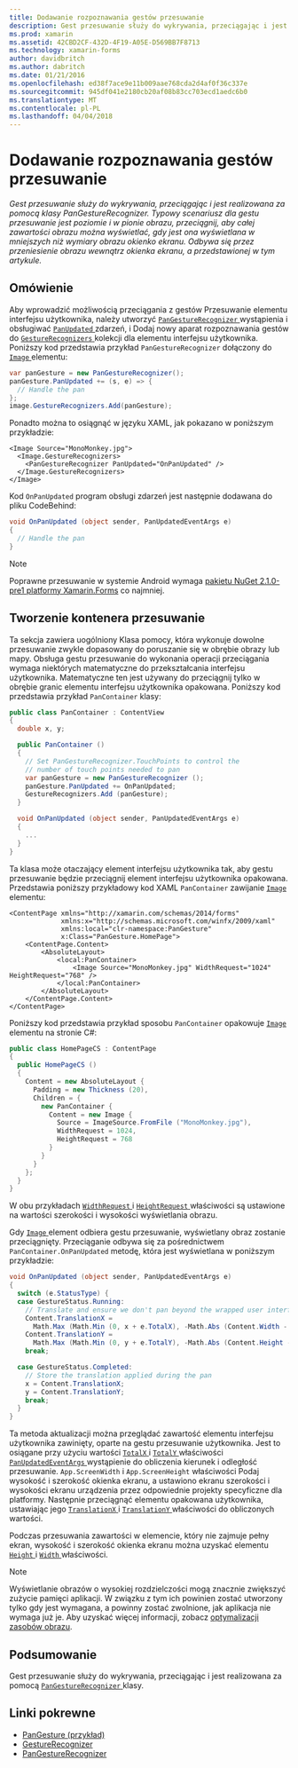 ```yaml
---
title: Dodawanie rozpoznawania gestów przesuwanie
description: Gest przesuwanie służy do wykrywania, przeciągając i jest realizowana za pomocą klasy PanGestureRecognizer. Typowy scenariusz dla gestu przesuwanie jest poziomie i w pionie obrazu, przeciągnij, aby całej zawartości obrazu można wyświetlać, gdy jest ona wyświetlana w mniejszych niż wymiary obrazu okienko ekranu. Odbywa się przez przeniesienie obrazu wewnątrz okienka ekranu, a przedstawionej w tym artykule.
ms.prod: xamarin
ms.assetid: 42CBD2CF-432D-4F19-A05E-D569BB7F8713
ms.technology: xamarin-forms
author: davidbritch
ms.author: dabritch
ms.date: 01/21/2016
ms.openlocfilehash: ed38f7ace9e11b009aae768cda2d4af0f36c337e
ms.sourcegitcommit: 945df041e2180cb20af08b83cc703ecd1aedc6b0
ms.translationtype: MT
ms.contentlocale: pl-PL
ms.lasthandoff: 04/04/2018
---
```

# <a name="adding-a-pan-gesture-recognizer"></a>Dodawanie rozpoznawania gestów przesuwanie

_Gest przesuwanie służy do wykrywania, przeciągając i jest realizowana za pomocą klasy PanGestureRecognizer. Typowy scenariusz dla gestu przesuwanie jest poziomie i w pionie obrazu, przeciągnij, aby całej zawartości obrazu można wyświetlać, gdy jest ona wyświetlana w mniejszych niż wymiary obrazu okienko ekranu. Odbywa się przez przeniesienie obrazu wewnątrz okienka ekranu, a przedstawionej w tym artykule._

## <a name="overview"></a>Omówienie

Aby wprowadzić możliwością przeciągania z gestów Przesuwanie elementu interfejsu użytkownika, należy utworzyć [ `PanGestureRecognizer` ](https://developer.xamarin.com/api/type/Xamarin.Forms.PanGestureRecognizer/) wystąpienia i obsługiwać [ `PanUpdated` ](https://developer.xamarin.com/api/event/Xamarin.Forms.PanGestureRecognizer.PanUpdated/) zdarzeń, i Dodaj nowy aparat rozpoznawania gestów do [ `GestureRecognizers` ](https://developer.xamarin.com/api/property/Xamarin.Forms.View.GestureRecognizers/) kolekcji dla elementu interfejsu użytkownika. Poniższy kod przedstawia przykład `PanGestureRecognizer` dołączony do [ `Image` ](https://developer.xamarin.com/api/type/Xamarin.Forms.Image/) elementu:

```csharp
var panGesture = new PanGestureRecognizer();
panGesture.PanUpdated += (s, e) => {
  // Handle the pan
};
image.GestureRecognizers.Add(panGesture);
```

Ponadto można to osiągnąć w języku XAML, jak pokazano w poniższym przykładzie:

```xaml
<Image Source="MonoMonkey.jpg">
  <Image.GestureRecognizers>
    <PanGestureRecognizer PanUpdated="OnPanUpdated" />
  </Image.GestureRecognizers>
</Image>
```

Kod `OnPanUpdated` program obsługi zdarzeń jest następnie dodawana do pliku CodeBehind:

```csharp
void OnPanUpdated (object sender, PanUpdatedEventArgs e)
{
  // Handle the pan
}
```

> [!NOTE]
> Poprawne przesuwanie w systemie Android wymaga [pakietu NuGet 2.1.0-pre1 platformy Xamarin.Forms](https://www.nuget.org/packages/Xamarin.Forms/2.1.0.6501-pre1) co najmniej.

## <a name="creating-a-pan-container"></a>Tworzenie kontenera przesuwanie

Ta sekcja zawiera uogólniony Klasa pomocy, która wykonuje dowolne przesuwanie zwykle dopasowany do poruszanie się w obrębie obrazy lub mapy. Obsługa gestu przesuwanie do wykonania operacji przeciągania wymaga niektórych matematyczne do przekształcania interfejsu użytkownika. Matematyczne ten jest używany do przeciągnij tylko w obrębie granic elementu interfejsu użytkownika opakowana. Poniższy kod przedstawia przykład `PanContainer` klasy:

```csharp
public class PanContainer : ContentView
{
  double x, y;

  public PanContainer ()
  {
    // Set PanGestureRecognizer.TouchPoints to control the
    // number of touch points needed to pan
    var panGesture = new PanGestureRecognizer ();
    panGesture.PanUpdated += OnPanUpdated;
    GestureRecognizers.Add (panGesture);
  }

  void OnPanUpdated (object sender, PanUpdatedEventArgs e)
  {
    ...
  }
}
```

Ta klasa może otaczający element interfejsu użytkownika tak, aby gestu przesuwanie będzie przeciągnij element interfejsu użytkownika opakowana. Przedstawia poniższy przykładowy kod XAML `PanContainer` zawijanie [ `Image` ](https://developer.xamarin.com/api/type/Xamarin.Forms.Image/) elementu:

```xaml
<ContentPage xmlns="http://xamarin.com/schemas/2014/forms"
             xmlns:x="http://schemas.microsoft.com/winfx/2009/xaml"
             xmlns:local="clr-namespace:PanGesture"
             x:Class="PanGesture.HomePage">
    <ContentPage.Content>
        <AbsoluteLayout>
            <local:PanContainer>
                <Image Source="MonoMonkey.jpg" WidthRequest="1024" HeightRequest="768" />
            </local:PanContainer>
        </AbsoluteLayout>
    </ContentPage.Content>
</ContentPage>
```

Poniższy kod przedstawia przykład sposobu `PanContainer` opakowuje [ `Image` ](https://developer.xamarin.com/api/type/Xamarin.Forms.Image/) elementu na stronie C#:

```csharp
public class HomePageCS : ContentPage
{
  public HomePageCS ()
  {
    Content = new AbsoluteLayout {
      Padding = new Thickness (20),
      Children = {
        new PanContainer {
          Content = new Image {
            Source = ImageSource.FromFile ("MonoMonkey.jpg"),
            WidthRequest = 1024,
            HeightRequest = 768
          }
        }
      }
    };
  }
}
```

W obu przykładach [ `WidthRequest` ](https://developer.xamarin.com/api/property/Xamarin.Forms.VisualElement.WidthRequest/) i [ `HeightRequest` ](https://developer.xamarin.com/api/property/Xamarin.Forms.VisualElement.HeightRequest/) właściwości są ustawione na wartości szerokości i wysokości wyświetlania obrazu.

Gdy [ `Image` ](https://developer.xamarin.com/api/type/Xamarin.Forms.Image/) element odbiera gestu przesuwanie, wyświetlany obraz zostanie przeciągnięty. Przeciąganie odbywa się za pośrednictwem `PanContainer.OnPanUpdated` metodę, która jest wyświetlana w poniższym przykładzie:

```csharp
void OnPanUpdated (object sender, PanUpdatedEventArgs e)
{
  switch (e.StatusType) {
  case GestureStatus.Running:
    // Translate and ensure we don't pan beyond the wrapped user interface element bounds.
    Content.TranslationX =
      Math.Max (Math.Min (0, x + e.TotalX), -Math.Abs (Content.Width - App.ScreenWidth));
    Content.TranslationY =
      Math.Max (Math.Min (0, y + e.TotalY), -Math.Abs (Content.Height - App.ScreenHeight));
    break;

  case GestureStatus.Completed:
    // Store the translation applied during the pan
    x = Content.TranslationX;
    y = Content.TranslationY;
    break;
  }
}
```

Ta metoda aktualizacji można przeglądać zawartość elementu interfejsu użytkownika zawinięty, oparte na gestu przesuwanie użytkownika. Jest to osiągane przy użyciu wartości [ `TotalX` ](https://developer.xamarin.com/api/property/Xamarin.Forms.PanUpdatedEventArgs.TotalX/) i [ `TotalY` ](https://developer.xamarin.com/api/property/Xamarin.Forms.PanUpdatedEventArgs.TotalY/) właściwości [ `PanUpdatedEventArgs` ](https://developer.xamarin.com/api/type/Xamarin.Forms.PanUpdatedEventArgs/) wystąpienie do obliczenia kierunek i odległość przesuwanie. `App.ScreenWidth` i `App.ScreenHeight` właściwości Podaj wysokość i szerokość okienka ekranu, a ustawiono ekranu szerokości i wysokości ekranu urządzenia przez odpowiednie projekty specyficzne dla platformy. Następnie przeciągnąć elementu opakowana użytkownika, ustawiając jego [ `TranslationX` ](https://developer.xamarin.com/api/property/Xamarin.Forms.VisualElement.TranslationX/) i [ `TranslationY` ](https://developer.xamarin.com/api/property/Xamarin.Forms.VisualElement.TranslationY/) właściwości do obliczonych wartości.

Podczas przesuwania zawartości w elemencie, który nie zajmuje pełny ekran, wysokość i szerokość okienka ekranu można uzyskać elementu [ `Height` ](https://developer.xamarin.com/api/property/Xamarin.Forms.VisualElement.Height/) i [ `Width` ](https://developer.xamarin.com/api/property/Xamarin.Forms.VisualElement.Width/) właściwości.

> [!NOTE]
> Wyświetlanie obrazów o wysokiej rozdzielczości mogą znacznie zwiększyć zużycie pamięci aplikacji. W związku z tym ich powinien zostać utworzony tylko gdy jest wymagana, a powinny zostać zwolnione, jak aplikacja nie wymaga już je. Aby uzyskać więcej informacji, zobacz [optymalizacji zasobów obrazu](~/xamarin-forms/deploy-test/performance.md#optimizeimages).

## <a name="summary"></a>Podsumowanie

Gest przesuwanie służy do wykrywania, przeciągając i jest realizowana za pomocą [ `PanGestureRecognizer` ](https://developer.xamarin.com/api/type/Xamarin.Forms.PanGestureRecognizer/) klasy.



## <a name="related-links"></a>Linki pokrewne

- [PanGesture (przykład)](https://developer.xamarin.com/samples/xamarin-forms/WorkingWithGestures/PanGesture/)
- [GestureRecognizer](https://developer.xamarin.com/api/type/Xamarin.Forms.GestureRecognizer/)
- [PanGestureRecognizer](https://developer.xamarin.com/api/type/Xamarin.Forms.PanGestureRecognizer/)
